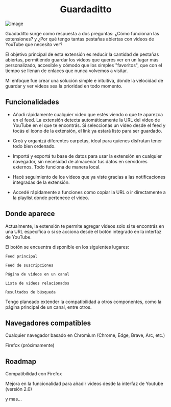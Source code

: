 <h1 align="center">Guardaditto</h1>

![image](https://i.imgur.com/qrlDIOd.png)

Guadaditto surge como respuesta a dos preguntas: ¿Cómo funcionan las extensiones? y ¿Por qué tengo tantas pestañas abiertas con videos de YouTube que necesito ver?

El objetivo principal de esta extensión es reducir la cantidad de pestañas abiertas, permitiendo guardar los videos que querés ver en un lugar más personalizado, accesible y cómodo que los simples "favoritos", que con el tiempo se llenan de enlaces que nunca volvemos a visitar.

Mi enfoque fue crear una solución simple e intuitiva, donde la velocidad de guardar y ver videos sea la prioridad en todo momento.

## Funcionalidades

- Añadí rápidamente cualquier video que estés viendo o que te aparezca en el feed. La extensión detecta automáticamente la URL del video de YouTube en el que te encontrás. Si seleccionás un video desde el feed y tocás el ícono de la extensión, el link ya estará listo para ser guardado.

- Creá y organizá diferentes carpetas, ideal para quienes disfrutan tener todo bien ordenado.

- Importá y exportá tu base de datos para usar la extensión en cualquier navegador, sin necesidad de almacenar tus datos en servidores externos. Todo funciona de manera local.

- Hacé seguimiento de los videos que ya viste gracias a las notificaciones integradas de la extensión.

- Accedé rápidamente a funciones como copiar la URL o ir directamente a la playlist donde pertenece el video.

## Donde aparece

Actualmente, la extensión te permite agregar videos solo si te encontrás en una URL específica o si se acciona desde el botón integrado en la interfaz de YouTube.

El botón se encuentra disponible en los siguientes lugares:

    Feed principal

    Feed de suscripciones

    Página de videos en un canal

    Lista de videos relacionados

    Resultados de búsqueda

Tengo planeado extender la compatibilidad a otros componentes, como la página principal de un canal, entre otros.

## Navegadores compatibles

Cualquier navegador basado en Chromium (Chrome, Edge, Brave, Arc, etc.)

Firefox (próximamente)

## Roadmap

Compatibilidad con Firefox

Mejora en la funcionalidad para añadir videos desde la interfaz de Youtube (versión 2.0)

y mas...

